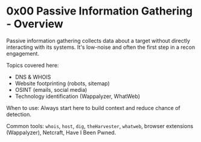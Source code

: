 # 0x00 Passive Information Gathering - Overview

Passive information gathering collects data about a target without directly interacting with its systems. It's low-noise and often the first step in a recon engagement.

Topics covered here:
- DNS & WHOIS
- Website footprinting (robots, sitemap)
- OSINT (emails, social media)
- Technology identification (Wappalyzer, WhatWeb)

When to use: Always start here to build context and reduce chance of detection.

Common tools: `whois`, `host`, `dig`, `theHarvester`, `whatweb`, browser extensions (Wappalyzer), Netcraft, Have I Been Pwned.
